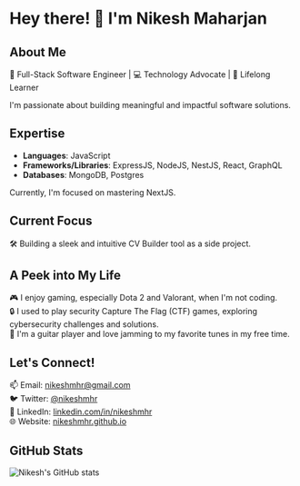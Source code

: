 # Hey there! 👋 I'm Nikesh Maharjan

## About Me

🚀 Full-Stack Software Engineer | 💻 Technology Advocate | 🌱 Lifelong Learner

I'm passionate about building meaningful and impactful software solutions.

## Expertise

- **Languages**: JavaScript
- **Frameworks/Libraries**: ExpressJS, NodeJS, NestJS, React, GraphQL
- **Databases**: MongoDB, Postgres

Currently, I'm focused on mastering NextJS.

## Current Focus

🛠️ Building a sleek and intuitive CV Builder tool as a side project.

## A Peek into My Life

🎮 I enjoy gaming, especially Dota 2 and Valorant, when I'm not coding.  
🔒 I used to play security Capture The Flag (CTF) games, exploring cybersecurity challenges and solutions.  
🎸 I'm a guitar player and love jamming to my favorite tunes in my free time.  

## Let's Connect!

📫 Email: nikeshmhr@gmail.com  
🐦 Twitter: [@nikeshmhr](https://twitter.com/nikeshmhr)  
💼 LinkedIn: [linkedin.com/in/nikeshmhr](https://www.linkedin.com/in/nikeshmhr/)  
🌐 Website: [nikeshmhr.github.io](https://nikeshmhr.github.io)

## GitHub Stats

![Nikesh's GitHub stats](https://github-readme-stats.vercel.app/api?username=nikeshmhr&show_icons=true&theme=shadow_green)
